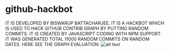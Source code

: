 # github-hackbot
IT IS DEVELOPED BY BISWARUP BATTACHARJEE.
IT IS A HACKBOT WHICH IS USED TO HACK GITHUB CONTRIB GRAPH BY PUTTING RANDOM COMMITS.
IT IS CREATED BY JAVASCRIPT CODING WITH NPM SUPPORT.
IT WAS GENERATED TOTAL 11000 RANDOM COMMITS ON RANDOM DATES.
HERE SEE THE GRAPH EVALUATION:
![alt text](https://github.com/biswarup-bhattacharjee/github-hackbot/blob/main/BEFORE.PNG?raw=true)
